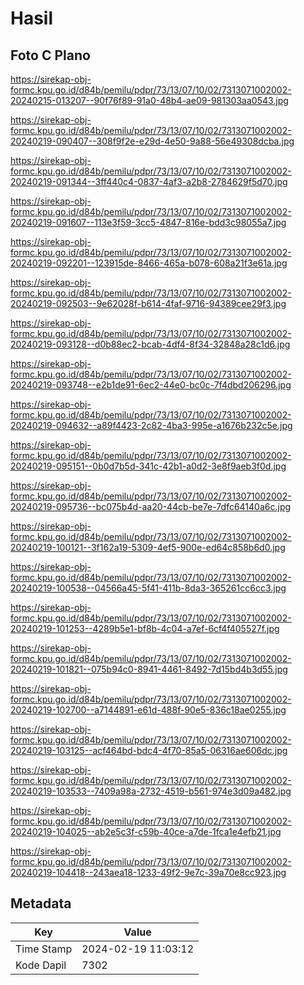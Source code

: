 # Hasil

## Foto C Plano

https://sirekap-obj-formc.kpu.go.id/d84b/pemilu/pdpr/73/13/07/10/02/7313071002002-20240215-013207--90f76f89-91a0-48b4-ae09-981303aa0543.jpg

https://sirekap-obj-formc.kpu.go.id/d84b/pemilu/pdpr/73/13/07/10/02/7313071002002-20240219-090407--308f9f2e-e29d-4e50-9a88-56e49308dcba.jpg

https://sirekap-obj-formc.kpu.go.id/d84b/pemilu/pdpr/73/13/07/10/02/7313071002002-20240219-091344--3ff440c4-0837-4af3-a2b8-2784629f5d70.jpg

https://sirekap-obj-formc.kpu.go.id/d84b/pemilu/pdpr/73/13/07/10/02/7313071002002-20240219-091607--113e3f59-3cc5-4847-816e-bdd3c98055a7.jpg

https://sirekap-obj-formc.kpu.go.id/d84b/pemilu/pdpr/73/13/07/10/02/7313071002002-20240219-092201--123915de-8466-465a-b078-608a21f3e61a.jpg

https://sirekap-obj-formc.kpu.go.id/d84b/pemilu/pdpr/73/13/07/10/02/7313071002002-20240219-092503--9e62028f-b614-4faf-9716-94389cee29f3.jpg

https://sirekap-obj-formc.kpu.go.id/d84b/pemilu/pdpr/73/13/07/10/02/7313071002002-20240219-093128--d0b88ec2-bcab-4df4-8f34-32848a28c1d6.jpg

https://sirekap-obj-formc.kpu.go.id/d84b/pemilu/pdpr/73/13/07/10/02/7313071002002-20240219-093748--e2b1de91-6ec2-44e0-bc0c-7f4dbd206296.jpg

https://sirekap-obj-formc.kpu.go.id/d84b/pemilu/pdpr/73/13/07/10/02/7313071002002-20240219-094632--a89f4423-2c82-4ba3-995e-a1676b232c5e.jpg

https://sirekap-obj-formc.kpu.go.id/d84b/pemilu/pdpr/73/13/07/10/02/7313071002002-20240219-095151--0b0d7b5d-341c-42b1-a0d2-3e8f9aeb3f0d.jpg

https://sirekap-obj-formc.kpu.go.id/d84b/pemilu/pdpr/73/13/07/10/02/7313071002002-20240219-095736--bc075b4d-aa20-44cb-be7e-7dfc64140a6c.jpg

https://sirekap-obj-formc.kpu.go.id/d84b/pemilu/pdpr/73/13/07/10/02/7313071002002-20240219-100121--3f162a19-5309-4ef5-900e-ed64c858b6d0.jpg

https://sirekap-obj-formc.kpu.go.id/d84b/pemilu/pdpr/73/13/07/10/02/7313071002002-20240219-100538--04566a45-5f41-411b-8da3-365261cc6cc3.jpg

https://sirekap-obj-formc.kpu.go.id/d84b/pemilu/pdpr/73/13/07/10/02/7313071002002-20240219-101253--4289b5e1-bf8b-4c04-a7ef-6cf4f405527f.jpg

https://sirekap-obj-formc.kpu.go.id/d84b/pemilu/pdpr/73/13/07/10/02/7313071002002-20240219-101821--075b94c0-8941-4461-8492-7d15bd4b3d55.jpg

https://sirekap-obj-formc.kpu.go.id/d84b/pemilu/pdpr/73/13/07/10/02/7313071002002-20240219-102700--a7144891-e61d-488f-90e5-836c18ae0255.jpg

https://sirekap-obj-formc.kpu.go.id/d84b/pemilu/pdpr/73/13/07/10/02/7313071002002-20240219-103125--acf464bd-bdc4-4f70-85a5-06316ae606dc.jpg

https://sirekap-obj-formc.kpu.go.id/d84b/pemilu/pdpr/73/13/07/10/02/7313071002002-20240219-103533--7409a98a-2732-4519-b561-974e3d09a482.jpg

https://sirekap-obj-formc.kpu.go.id/d84b/pemilu/pdpr/73/13/07/10/02/7313071002002-20240219-104025--ab2e5c3f-c59b-40ce-a7de-1fca1e4efb21.jpg

https://sirekap-obj-formc.kpu.go.id/d84b/pemilu/pdpr/73/13/07/10/02/7313071002002-20240219-104418--243aea18-1233-49f2-9e7c-39a70e8cc923.jpg


## Metadata

| Key        | Value               |
| ---------- | ------------------- |
| Time Stamp | 2024-02-19 11:03:12 |
| Kode Dapil | 7302                |



